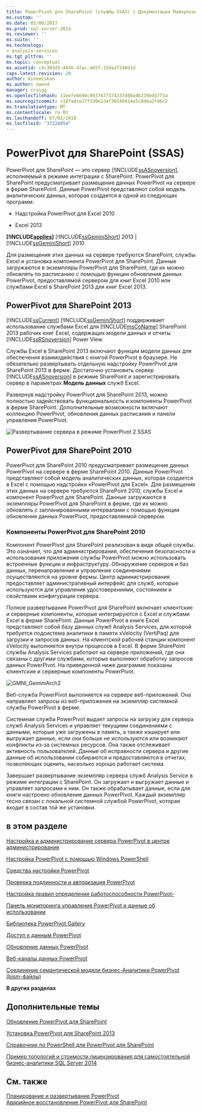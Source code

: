 ```yaml
---
title: PowerPivot для SharePoint (службы SSAS) | Документация Майкрософт
ms.custom: ''
ms.date: 03/09/2017
ms.prod: sql-server-2014
ms.reviewer: ''
ms.suite: ''
ms.technology:
- analysis-services
ms.tgt_pltfrm: ''
ms.topic: conceptual
ms.assetid: c4c393d3-4856-47ac-ab5f-15da2f240d1d
caps.latest.revision: 28
author: minewiskan
ms.author: owend
manager: craigg
ms.openlocfilehash: 11ee7e6690c0937477374337d80a4b239bdb7f3a
ms.sourcegitcommit: c18fadce27f330e1d4f36549414e5c84ba2f46c2
ms.translationtype: MT
ms.contentlocale: ru-RU
ms.lasthandoff: 07/02/2018
ms.locfileid: "37224854"
---
```

# <a name="powerpivot-for-sharepoint-ssas"></a>PowerPivot для SharePoint (SSAS)
  PowerPivot для SharePoint — это сервер [!INCLUDE[ssASnoversion](../../includes/ssasnoversion-md.md)], исполняемый в режиме интеграции с SharePoint. PowerPivot для SharePoint предусматривает размещение данных PowerPivot на сервере в ферме SharePoint. Данные PowerPivot представляют собой модель аналитических данных, которая создается в одной из следующих программ:  
  
-   Надстройка PowerPivot для Excel 2010  
  
-   Excel 2013  
  
 **[!INCLUDE[applies](../../includes/applies-md.md)]**  [!INCLUDE[ssGeminiShort](../../includes/ssgeminishort-md.md)] 2013 | [!INCLUDE[ssGeminiShort](../../includes/ssgeminishort-md.md)] 2010  
  
 Для размещения этих данных на сервере требуются SharePoint, службы Excel и установка компонента PowerPivot для SharePoint. Данные загружаются в экземпляры PowerPivot для SharePoint, где их можно обновлять по расписанию с помощью функции обновления данных PowerPivot, предоставлямой сервером для книг Excel 2010 или службами Excel в SharePoint 2013 для книг Excel 2013.  
  
## <a name="powerpivot-for-sharepoint-2013"></a>PowerPivot для SharePoint 2013  
 [!INCLUDE[ssCurrent](../../includes/sscurrent-md.md)] [!INCLUDE[ssGeminiShort](../../includes/ssgeminishort-md.md)] поддерживает использование службами Excel для [!INCLUDE[msCoName](../../includes/msconame-md.md)] SharePoint 2013 рабочих книг Excel, содержащих модели данных и отчеты [!INCLUDE[ssRSnoversion](../../includes/ssrsnoversion-md.md)] Power View.  
  
 Службы Excel в SharePoint 2013 включают функции модели данных для обеспечения взаимодействия с книгой PowerPivot в браузере. Не обязательно развертывать отдельную надстройку PowerPivot для SharePoint 2013 в ферме. Достаточно установить сервер [!INCLUDE[ssASnoversion](../../includes/ssasnoversion-md.md)] в режиме SharePoint и зарегистрировать сервер в параметрах **Модель данных** служб Excel.  
  
 Развернув надстройку PowerPivot для SharePoint 2013, можно полностью задействовать функциональность и компоненты PowerPivot в ферме SharePoint. Дополнительные возможности включают коллекцию PowerPivot, обновления данных расписания и панели управления PowerPivot.  
  
 ![Развертывание сервера в режиме PowerPivot 2 SSAS](../media/as-powerpivot-mode-2server-deployment.gif "развертывание сервера в режиме PowerPivot 2 SSAS")  
  
## <a name="powerpivot-for-sharepoint-2010"></a>PowerPivot для SharePoint 2010  
 PowerPivot для SharePoint 2010 предусматривает размещение данных PowerPivot на сервере в ферме SharePoint 2010. Данные PowerPivot представляют собой модель аналитических данных, которая создается в Excel с помощью надстройки «PowerPivot для Excel». Для размещения этих данных на сервере требуются SharePoint 2010, службы Excel и компонент PowerPivot для SharePoint. Данные загружаются в экземпляры PowerPivot для SharePoint в ферме, где их можно обновлять с запланированными интервалами с помощью функции обновления данных PowerPivot, предоставляемой сервером.  
  
### <a name="components-of-powerpivot-for-sharepoint-2010"></a>Компоненты PowerPivot для SharePoint 2010  
 Компонент PowerPivot для SharePoint реализован в виде общей службы. Это означает, что для администрирования, обеспечения безопасности и использования приложения службы PowerPivot можно использовать встроенные функции и инфраструктуру. Обнаружение серверов и баз данных, перенаправление и управление соединениями осуществляются на уровне фермы. Центр администрирования предоставляет административный интерфейс для служб, которые используются для управления удостоверениями, состоянием и свойствами конфигурации сервера.  
  
 Полное развертывание PowerPivot для SharePoint включает клиентские и серверные компоненты, которые интегрируются с Excel и службами Excel в ферме SharePoint. Данные PowerPivot в книге Excel представляют собой базу данных служб Analysis Services, для которой требуется подсистема аналитики в памяти xVelocity (VertiPaq) для загрузки и запросов данных. На клиентской рабочей станции компонент xVelocity выполняется внутри процессов в Excel. В ферме SharePoint службы Analysis Services работают на сервере приложений, где они связаны с другими службами, которые выполняют обработку запросов данных PowerPivot. На приведенной ниже диаграмме показаны клиентские и серверные компоненты PowerPivot.  
  
 ![GMNI_GeminiArch2](../media/gmni-geminiarch2.gif "GMNI_GeminiArch2")  
  
 Веб-служба PowerPivot выполняется на сервере веб-приложений. Она направляет запросы из веб-приложения на экземпляр системной службы PowerPivot в ферме.  
  
 Системная служба PowerPivot выдает запросы на загрузку для сервера служб Analysis Services и управляет текущими соединениями с данными, которые уже загружены в память, а также кэширует или выгружает данные, если они больше не используются или возникают конфликты из-за системных ресурсов. Она также отслеживает активность пользователей. Данные об исправности сервера и другие данные об использовании собираются и предоставляются в отчетах, позволяющих оценить, насколько хорошо работает система.  
  
 Завершает развертывание экземпляр сервера служб Analysis Service в режиме интеграции с SharePoint. Он загружает и выгружает данные и управляет запросами к ним. Он также обрабатывает данные, если для книги настроено обновление данных PowerPivot.  Каждый экземпляр тесно связан с локальной системной службой PowerPivot, которая входит в состав той же установки.  
  
##  <a name="bkmk_RelatedContent"></a> в этом разделе  
 [Настройка и администрирование сервера PowerPivot в центре администрирования](power-pivot-server-administration-and-configuration-in-central-administration.md)  
  
 [Настройка PowerPivot с помощью Windows PowerShell](power-pivot-configuration-using-windows-powershell.md)  
  
 [Средства настройки PowerPivot](power-pivot-configuration-tools.md)  
  
 [Проверка подлинности и авторизация PowerPivot](power-pivot-authentication-and-authorization.md)  
  
 [Настройка правил определения работоспособности PowerPivot-](configure-power-pivot-health-rules.md)  
  
 [Панель мониторинга управления PowerPivot и данные об использовании](power-pivot-management-dashboard-and-usage-data.md)  
  
 [Библиотека PowerPivot Gallery](../../2014-toc/books-online-for-sql-server-2014.md)  
  
 [Доступ к данным PowerPivot](power-pivot-data-access.md)  
  
 [Обновление данных PowerPivot](power-pivot-data-refresh.md)  
  
 [Веб-каналы данных PowerPivot](power-pivot-data-feeds.md)  
  
 [Соединение семантической модели бизнес-Аналитики PowerPivot &#40;bism-файлы&#41;](power-pivot-bi-semantic-model-connection-bism.md)  
  
 **В других разделах**  
  
## <a name="additional-topics"></a>Дополнительные темы  
 [Обновление PowerPivot для SharePoint](../../database-engine/install-windows/upgrade-power-pivot-for-sharepoint.md)  
  
 [Установка PowerPivot для SharePoint 2013](../instances/install-windows/install-analysis-services-in-power-pivot-mode.md)  
  
 [Справочник по PowerShell для PowerPivot для SharePoint](/sql/analysis-services/powershell/powershell-reference-for-power-pivot-for-sharepoint)  
  
 [Пример топологий и стоимости лицензирования для самостоятельной бизнес-аналитики SQL Server 2014](../../sql-server/install/example-license-topologies-costs-self-service-business-intelligence.md)  
  
## <a name="see-also"></a>См. также  
 [Планирование и развертывание PowerPivot](http://go.microsoft.com/fwlink/?linkID=220972)   
 [Аварийное восстановление PowerPivot для SharePoint](http://go.microsoft.com/fwlink/p/?LinkId=389570)  
  
  
